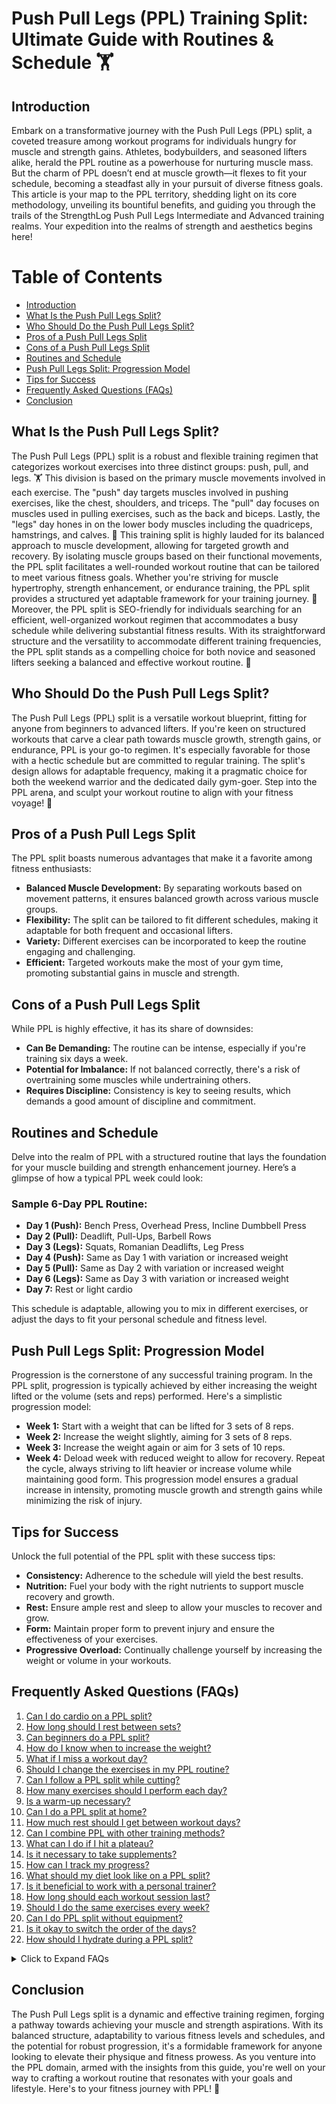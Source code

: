 # Push Pull Legs (PPL) Training Split: Ultimate Guide with Routines & Schedule 🏋️

## Introduction
Embark on a transformative journey with the Push Pull Legs (PPL) split, a coveted treasure among workout programs for individuals hungry for muscle and strength gains. Athletes, bodybuilders, and seasoned lifters alike, herald the PPL routine as a powerhouse for nurturing muscle mass. But the charm of PPL doesn’t end at muscle growth—it flexes to fit your schedule, becoming a steadfast ally in your pursuit of diverse fitness goals.
This article is your map to the PPL territory, shedding light on its core methodology, unveiling its bountiful benefits, and guiding you through the trails of the StrengthLog Push Pull Legs Intermediate and Advanced training realms. Your expedition into the realms of strength and aesthetics begins here!

# Table of Contents
- [Introduction](#introduction)
- [What Is the Push Pull Legs Split?](#what-is-the-push-pull-legs-split)
- [Who Should Do the Push Pull Legs Split?](#who-should-do-the-push-pull-legs-split)
- [Pros of a Push Pull Legs Split](#pros-of-a-push-pull-legs-split)
- [Cons of a Push Pull Legs Split](#cons-of-a-push-pull-legs-split)
- [Routines and Schedule](#routines-and-schedule)
- [Push Pull Legs Split: Progression Model](#push-pull-legs-split-progression-model)
- [Tips for Success](#tips-for-success)
- [Frequently Asked Questions (FAQs)](#frequently-asked-questions-faqs)
- [Conclusion](#conclusion)

## What Is the Push Pull Legs Split?
The Push Pull Legs (PPL) split is a robust and flexible training regimen that categorizes workout exercises into three distinct groups: push, pull, and legs. 🏋️ This division is based on the primary muscle movements involved in each exercise. The "push" day targets muscles involved in pushing exercises, like the chest, shoulders, and triceps. The "pull" day focuses on muscles used in pulling exercises, such as the back and biceps. Lastly, the "legs" day hones in on the lower body muscles including the quadriceps, hamstrings, and calves. 🦵
This training split is highly lauded for its balanced approach to muscle development, allowing for targeted growth and recovery. By isolating muscle groups based on their functional movements, the PPL split facilitates a well-rounded workout routine that can be tailored to meet various fitness goals. Whether you're striving for muscle hypertrophy, strength enhancement, or endurance training, the PPL split provides a structured yet adaptable framework for your training journey. 🌟
Moreover, the PPL split is SEO-friendly for individuals searching for an efficient, well-organized workout regimen that accommodates a busy schedule while delivering substantial fitness results. With its straightforward structure and the versatility to accommodate different training frequencies, the PPL split stands as a compelling choice for both novice and seasoned lifters seeking a balanced and effective workout routine. 💪

## Who Should Do the Push Pull Legs Split?
The Push Pull Legs (PPL) split is a versatile workout blueprint, fitting for anyone from beginners to advanced lifters. If you're keen on structured workouts that carve a clear path towards muscle growth, strength gains, or endurance, PPL is your go-to regimen. It's especially favorable for those with a hectic schedule but are committed to regular training. The split's design allows for adaptable frequency, making it a pragmatic choice for both the weekend warrior and the dedicated daily gym-goer. Step into the PPL arena, and sculpt your workout routine to align with your fitness voyage! 🚀

## Pros of a Push Pull Legs Split
The PPL split boasts numerous advantages that make it a favorite among fitness enthusiasts:
- **Balanced Muscle Development:** By separating workouts based on movement patterns, it ensures balanced growth across various muscle groups.
- **Flexibility:** The split can be tailored to fit different schedules, making it adaptable for both frequent and occasional lifters.
- **Variety:** Different exercises can be incorporated to keep the routine engaging and challenging.
- **Efficient:** Targeted workouts make the most of your gym time, promoting substantial gains in muscle and strength.

## Cons of a Push Pull Legs Split
While PPL is highly effective, it has its share of downsides:
- **Can Be Demanding:** The routine can be intense, especially if you're training six days a week.
- **Potential for Imbalance:** If not balanced correctly, there's a risk of overtraining some muscles while undertraining others.
- **Requires Discipline:** Consistency is key to seeing results, which demands a good amount of discipline and commitment.

## Routines and Schedule

Delve into the realm of PPL with a structured routine that lays the foundation for your muscle building and strength enhancement journey. Here’s a glimpse of how a typical PPL week could look:

### Sample 6-Day PPL Routine:
- **Day 1 (Push):** Bench Press, Overhead Press, Incline Dumbbell Press
- **Day 2 (Pull):** Deadlift, Pull-Ups, Barbell Rows
- **Day 3 (Legs):** Squats, Romanian Deadlifts, Leg Press
- **Day 4 (Push):** Same as Day 1 with variation or increased weight
- **Day 5 (Pull):** Same as Day 2 with variation or increased weight
- **Day 6 (Legs):** Same as Day 3 with variation or increased weight
- **Day 7:** Rest or light cardio

This schedule is adaptable, allowing you to mix in different exercises, or adjust the days to fit your personal schedule and fitness level.

## Push Pull Legs Split: Progression Model
Progression is the cornerstone of any successful training program. In the PPL split, progression is typically achieved by either increasing the weight lifted or the volume (sets and reps) performed. Here's a simplistic progression model:
- **Week 1:** Start with a weight that can be lifted for 3 sets of 8 reps.
- **Week 2:** Increase the weight slightly, aiming for 3 sets of 8 reps.
- **Week 3:** Increase the weight again or aim for 3 sets of 10 reps.
- **Week 4:** Deload week with reduced weight to allow for recovery.
Repeat the cycle, always striving to lift heavier or increase volume while maintaining good form.
This progression model ensures a gradual increase in intensity, promoting muscle growth and strength gains while minimizing the risk of injury.

## Tips for Success

Unlock the full potential of the PPL split with these success tips:
- **Consistency:** Adherence to the schedule will yield the best results.
- **Nutrition:** Fuel your body with the right nutrients to support muscle recovery and growth.
- **Rest:** Ensure ample rest and sleep to allow your muscles to recover and grow.
- **Form:** Maintain proper form to prevent injury and ensure the effectiveness of your exercises.
- **Progressive Overload:** Continually challenge yourself by increasing the weight or volume in your workouts.

## Frequently Asked Questions (FAQs)

1. [Can I do cardio on a PPL split?](#q-can-i-do-cardio-on-a-ppl-split)
2. [How long should I rest between sets?](#q-how-long-should-i-rest-between-sets)
3. [Can beginners do a PPL split?](#q-can-beginners-do-a-ppl-split)
4. [How do I know when to increase the weight?](#q-how-do-i-know-when-to-increase-the-weight)
5. [What if I miss a workout day?](#q-what-if-i-miss-a-workout-day)
6. [Should I change the exercises in my PPL routine?](#q-should-i-change-the-exercises-in-my-ppl-routine)
7. [Can I follow a PPL split while cutting?](#q-can-i-follow-a-ppl-split-while-cutting)
8. [How many exercises should I perform each day?](#q-how-many-exercises-should-i-perform-each-day)
9. [Is a warm-up necessary?](#q-is-a-warm-up-necessary)
10. [Can I do a PPL split at home?](#q-can-i-do-a-ppl-split-at-home)
11. [How much rest should I get between workout days?](#q-how-much-rest-should-i-get-between-workout-days)
12. [Can I combine PPL with other training methods?](#q-can-i-combine-ppl-with-other-training-methods)
13. [What can I do if I hit a plateau?](#q-what-can-i-do-if-i-hit-a-plateau)
14. [Is it necessary to take supplements?](#q-is-it-necessary-to-take-supplements)
15. [How can I track my progress?](#q-how-can-i-track-my-progress)
16. [What should my diet look like on a PPL split?](#q-what-should-my-diet-look-like-on-a-ppl-split)
17. [Is it beneficial to work with a personal trainer?](#q-is-it-beneficial-to-work-with-a-personal-trainer)
18. [How long should each workout session last?](#q-how-long-should-each-workout-session-last)
19. [Should I do the same exercises every week?](#q-should-i-do-the-same-exercises-every-week)
20. [Can I do PPL split without equipment?](#q-can-i-do-ppl-split-without-equipment)
21. [Is it okay to switch the order of the days?](#q-is-it-okay-to-switch-the-order-of-the-days)
22. [How should I hydrate during a PPL split?](#q-how-should-i-hydrate-during-a-ppl-split)

<details>
<summary>Click to Expand FAQs</summary>
  
### Q: Can I do cardio on a PPL split?
**A:** Yes, integrating cardio can be beneficial. It can be done on rest days or after strength training sessions.

### Q: How long should I rest between sets?
**A:** Rest periods can vary, but typically 1-3 minutes depending on the exercise and your goals.

### Q: Can beginners do a PPL split?
**A:** Absolutely! PPL is adaptable and can be a great foundation for beginners.

### Q: How do I know when to increase the weight?
**A:** When you can perform the upper range of the recommended reps with good form, it's a signal to increase the weight slightly.

### Q: What if I miss a workout day?
**A:** It's okay! Resume where you left off or adjust your schedule to stay on track.

### Q: Should I change the exercises in my PPL routine?
**A:** It's beneficial to introduce new exercises or variations to prevent plateaus and keep the routine engaging.

### Q: Can I follow a PPL split while cutting?
**A:** Yes, PPL can be effective during a cutting phase, though you might need to adjust the volume and intensity to preserve muscle.

### Q: How many exercises should I perform each day?
**A:** Typically, 3 to 5 exercises per muscle group are recommended, but this can vary based on individual goals and fitness levels.

### Q: Is a warm-up necessary?
**A:** Absolutely! A proper warm-up prepares your body for the workout, reducing the risk of injury.

### Q: Can I do a PPL split at home?
**A:** Yes, with some modifications and the right equipment, a PPL split can be done at home.

### Q: How much rest should I get between workout days?
**A:** Rest is crucial. Ensure you have at least one rest day per week, and listen to your body if it needs more recovery time.

### Q: Can I combine PPL with other training methods?
**A:** Certainly! PPL is versatile and can be combined with other training methodologies to meet your fitness goals.

### Q: What can I do if I hit a plateau?
**A:** Switching up exercises, adjusting rep ranges, or increasing intensity can help overcome plateaus.

### Q: Is it necessary to take supplements?
**A:** While not necessary, supplements can support your nutrition and recovery. Consult a healthcare professional before use.

### Q: How can I track my progress?
**A:** Tracking workouts, taking measurements, and monitoring strength levels can provide insight into your progress.

### Q: What should my diet look like on a PPL split?
**A:** A balanced diet rich in protein, carbohydrates, fats, and micronutrients will support muscle growth and recovery.

### Q: Is it beneficial to work with a personal trainer?
**A:** A personal trainer can provide personalized guidance, ensure correct form, and help you stay motivated.

### Q: How long should each workout session last?
**A:** Workout sessions can range from 45 minutes to 1.5 hours depending on the volume and intensity of your routine.

### Q: Should I do the same exercises every week?
**A:** It's beneficial to maintain a level of consistency but introduce variations every few weeks to challenge the muscles differently.

### Q: Can I do PPL split without equipment?
**A:** While challenging, it's possible with bodyweight exercises, though having at least basic equipment like dumbbells can be beneficial.

### Q: Is it okay to switch the order of the days?
**A:** Yes, the order can be adjusted to suit your personal preferences or schedule, as long as each muscle group is being trained.

### Q: How should I hydrate during a PPL split?
**A:** Stay hydrated by drinking plenty of water throughout the day, especially before and after your workout sessions.

</details>

## Conclusion

The Push Pull Legs split is a dynamic and effective training regimen, forging a pathway towards achieving your muscle and strength aspirations. With its balanced structure, adaptability to various fitness levels and schedules, and the potential for robust progression, it's a formidable framework for anyone looking to elevate their physique and fitness prowess. As you venture into the PPL domain, armed with the insights from this guide, you're well on your way to crafting a workout routine that resonates with your goals and lifestyle. Here's to your fitness journey with PPL! 🎉

